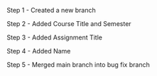 Step 1 - Created a new branch 

Step 2 - Added Course Title and Semester

Step 3 - Added Assignment Title

Step 4 - Added Name

Step 5 - Merged main branch into bug fix branch